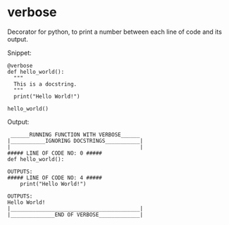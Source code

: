 # verbose
Decorator for python, to print a number between each line of code and its output.

Snippet:
```
@verbose
def hello_world():
  """
  This is a docstring.
  """
  print("Hello World!")

hello_world()
```
Output:
```
 ______RUNNING FUNCTION WITH VERBOSE______
|___________IGNORING DOCSTRINGS___________|
|                                         |
##### LINE OF CODE NO: 0 #####
def hello_world():

OUTPUTS:
##### LINE OF CODE NO: 4 #####
    print("Hello World!")

OUTPUTS:
Hello World!
|_________________________________________|
|______________END OF VERBOSE_____________|

```
